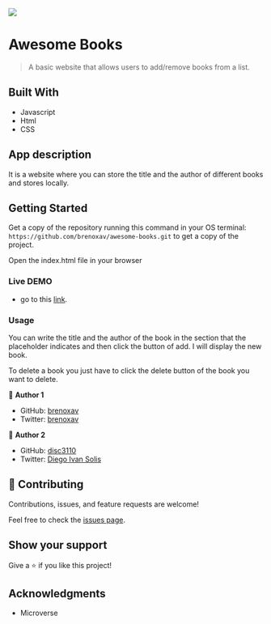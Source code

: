 ![](https://img.shields.io/badge/Microverse-blueviolet)

# Awesome Books

> A basic website that allows users to add/remove books from a list.

## Built With

- Javascript
- Html
- CSS

## App description
It is a website where you can store the title and the author of different books and stores locally.


## Getting Started
Get a copy of the repository running this command in your OS terminal: `https://github.com/brenoxav/awesome-books.git` to get a copy of the project.


Open the index.html file in your browser


### Live DEMO

- go to this [link](http://brenoxavier.com/awesome-books/).

### Usage

You can write the title and the author of the book in the section that the placeholder indicates and then click the button of add. I will display the new book.

To delete a book you just have to click the delete button of the book you want to delete.


👤 **Author 1**

- GitHub: [brenoxav](https://github.com/brenoxav)
- Twitter: [brenoxav](https://twitter.com/brenoxav)

👤 **Author 2**

- GitHub: [disc3110](https://github.com/disc3110)
- Twitter: [Diego Ivan Solis](https://twitter.com/disc3110)

## 🤝 Contributing

Contributions, issues, and feature requests are welcome!

Feel free to check the [issues page](https://github.com/brenoxav/awesome-books/issues).

## Show your support

Give a ⭐️ if you like this project!

## Acknowledgments

- Microverse
